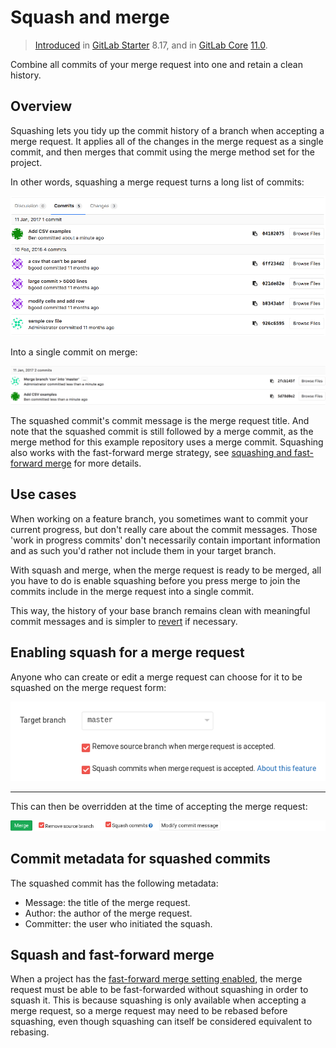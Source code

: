 # Squash and merge

> [Introduced][ee-1024] in [GitLab Starter][ee] 8.17, and in [GitLab Core][ce] [11.0][ce-18956].

Combine all commits of your merge request into one and retain a clean history.

## Overview

Squashing lets you tidy up the commit history of a branch when accepting a merge
request. It applies all of the changes in the merge request as a single commit,
and then merges that commit using the merge method set for the project.

In other words, squashing a merge request turns a long list of commits:

![List of commits from a merge request][mr-commits]

Into a single commit on merge:

![A squashed commit followed by a merge commit][squashed-commit]

The squashed commit's commit message is the merge request title. And note that
the squashed commit is still followed by a merge commit, as the merge
method for this example repository uses a merge commit. Squashing also works
with the fast-forward merge strategy, see
[squashing and fast-forward merge](#squash-and-fast-forward-merge) for more
details.

## Use cases

When working on a feature branch, you sometimes want to commit your current
progress, but don't really care about the commit messages. Those 'work in
progress commits' don't necessarily contain important information and as such
you'd rather not include them in your target branch.

With squash and merge, when the merge request is ready to be merged,
all you have to do is enable squashing before you press merge to join
the commits include in the merge request into a single commit.

This way, the history of your base branch remains clean with
meaningful commit messages and is simpler to [revert] if necessary.

## Enabling squash for a merge request

Anyone who can create or edit a merge request can choose for it to be squashed
on the merge request form:

![Squash commits checkbox on edit form][squash-edit-form]

---

This can then be overridden at the time of accepting the merge request:

![Squash commits checkbox on accept merge request form][squash-mr-widget]

## Commit metadata for squashed commits

The squashed commit has the following metadata:

* Message: the title of the merge request.
* Author: the author of the merge request.
* Committer: the user who initiated the squash.

## Squash and fast-forward merge

When a project has the [fast-forward merge setting enabled][ff-merge], the merge
request must be able to be fast-forwarded without squashing in order to squash
it. This is because squashing is only available when accepting a merge request,
so a merge request may need to be rebased before squashing, even though
squashing can itself be considered equivalent to rebasing.

[ee-1024]: https://gitlab.com/gitlab-org/gitlab-ee/merge_requests/1024
[ce-18956]: https://gitlab.com/gitlab-org/gitlab-ce/merge_requests/18956
[mr-commits]: img/squash_mr_commits.png
[squashed-commit]: img/squash_squashed_commit.png
[squash-edit-form]: img/squash_edit_form.png
[squash-mr-widget]: img/squash_mr_widget.png
[ff-merge]: fast_forward_merge.md#enabling-fast-forward-merges
[ce]: https://about.gitlab.com/pricing/
[ee]: https://about.gitlab.com/pricing/
[revert]: revert_changes.md
